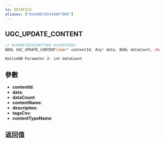 ```yaml
---
ns: DATAFILE
aliases: ["0x648E7A5434AF7969"]
---
```

## UGC_UPDATE_CONTENT

```c
// 0x648E7A5434AF7969 0x459F2683
BOOL UGC_UPDATE_CONTENT(char* contentId, Any* data, BOOL dataCount, char* contentName, char* description, char* tagsCsv, char* contentTypeName);
```

```
NativeDB Parameter 2: int dataCount
```

## 參數
* **contentId**: 
* **data**: 
* **dataCount**: 
* **contentName**: 
* **description**: 
* **tagsCsv**: 
* **contentTypeName**: 

## 返回值
